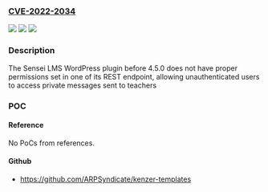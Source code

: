 ### [CVE-2022-2034](https://cve.mitre.org/cgi-bin/cvename.cgi?name=CVE-2022-2034)
![](https://img.shields.io/static/v1?label=Product&message=Sensei%20LMS%20%E2%80%93%20Online%20Courses%2C%20Quizzes%2C%20%26%20Learning&color=blue)
![](https://img.shields.io/static/v1?label=Version&message=n%2Fa&color=blue)
![](https://img.shields.io/static/v1?label=Vulnerability&message=CWE-862%20Missing%20Authorization&color=brighgreen)

### Description

The Sensei LMS WordPress plugin before 4.5.0 does not have proper permissions set in one of its REST endpoint, allowing unauthenticated users to access private messages sent to teachers

### POC

#### Reference
No PoCs from references.

#### Github
- https://github.com/ARPSyndicate/kenzer-templates

